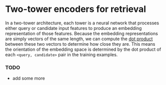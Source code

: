# Two-tower encoders for retrieval
In a two-tower architecture, each tower is a neural network that processes either query or candidate input features to produce an embedding representation of those features. Because the embedding representations are simply vectors of the same length, we can compute the [dot product](https://developers.google.com/machine-learning/recommendation/overview/candidate-generation#dot-product) between these two vectors to determine how close they are. This means the orientation of the embedding space is determined by the dot product of each `<query, candidate>` pair in the training examples.

### TODO
* add some more
